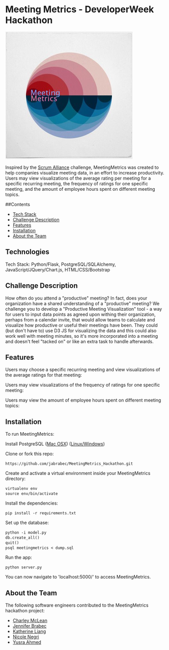 # Meeting Metrics - DeveloperWeek Hackathon

![](https://github.com/jabrabec/MeetingMetrics_Hackathon/blob/master/static/logo.jpg?raw=true)

Inspired by the [Scrum Alliance](https://www.scrumalliance.org/) challenge, MeetingMetrics was created to help companies visualize meeting data, in an effort to increase productivity.  Users may view visualizations of the average rating per meeting for a specific recurring meeting, the frequency of ratings for one specific meeting, and the amount of employee hours spent on different meeting topics.

##Contents
* [Tech Stack](#technologies)
* [Challenge Description](#challenge)
* [Features](#features)
* [Installation](#install)
* [About the Team](#aboutteam)

## <a name="technologies"></a>Technologies
Tech Stack: Python/Flask, PostgreSQL/SQLAlchemy, JavaScript/JQuery/Chart.js, HTML/CSS/Bootstrap<br/>


## <a name="challenge"></a>Challenge Description
How often do you attend a "productive" meeting? In fact, does your organization have a shared understanding of a "productive" meeting? We challenge you to develop a "Productive Meeting Visualization" tool - a way for users to input data points as agreed upon withing their organization, perhaps from a calendar invite, that would allow teams to calculate and visualize how productive or useful their meetings have been. They could (but don't have to) use D3 JS for visualizing the data and this could also work well with meeting minutes, so it's more incorporated into a meeting and doesn't feel "tacked on" or like an extra task to handle afterwards.


## <a name="features"></a>Features

Users may choose a specific recurring meeting and view visualizations of the average ratings for that meeting:
![]()
![]()

Users may view visualizations of the frequency of ratings for one specific meeting:
![]()

Users may view the amount of employee hours spent on different meeting topics:
![]()


## <a name="install"></a>Installation

To run MeetingMetrics:

Install PostgreSQL ([Mac OSX](https://launchschool.com/blog/how-to-install-postgresql-on-a-mac)) ([Linux/Windows](http://www.w3resource.com/PostgreSQL/install-postgresql-on-linux-and-windows.php))

Clone or fork this repo:

```
https://github.com/jabrabec/MeetingMetrics_Hackathon.git
```

Create and activate a virtual environment inside your MeetingMetrics directory:

```
virtualenv env
source env/bin/activate
```

Install the dependencies:

```
pip install -r requirements.txt
```

Set up the database:

```
python -i model.py
db.create_all()
quit()
psql meetingmetrics < dump.sql
```

Run the app:

```
python server.py
```

You can now navigate to 'localhost:5000/' to access MeetingMetrics.

## <a name="aboutteam"></a>About the Team
The following software engineers contributed to the MeetingMetrics hackathon project:
* [Charley McLean](https://www.linkedin.com/in/charley-mclean)
* [Jennifer Brabec](https://www.linkedin.com/in/jenniferbrabec)
* [Katherine Liang](https://www.linkedin.com/in/katliang)
* [Nicole Negri](https://www.linkedin.com/in/nicole-negri)
* [Yusra Ahmed](https://www.linkedin.com/in/yusraa)
